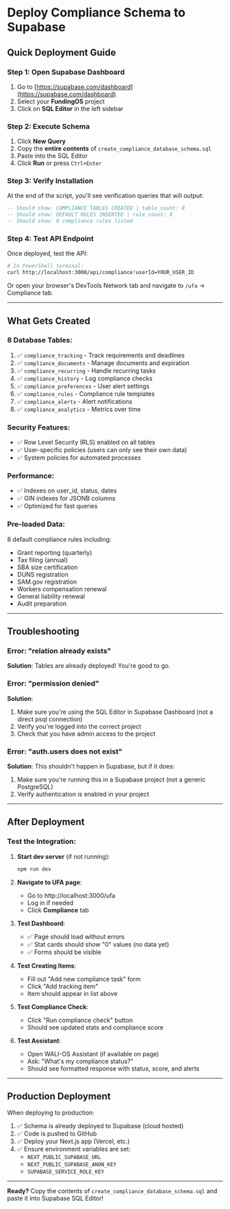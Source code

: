 # Deploy Compliance Schema to Supabase

## Quick Deployment Guide

### Step 1: Open Supabase Dashboard
1. Go to [https://supabase.com/dashboard](https://supabase.com/dashboard)
2. Select your **FundingOS** project
3. Click on **SQL Editor** in the left sidebar

### Step 2: Execute Schema
1. Click **New Query**
2. Copy the **entire contents** of `create_compliance_database_schema.sql`
3. Paste into the SQL Editor
4. Click **Run** or press `Ctrl+Enter`

### Step 3: Verify Installation
At the end of the script, you'll see verification queries that will output:

```sql
-- Should show: COMPLIANCE TABLES CREATED | table_count: 8
-- Should show: DEFAULT RULES INSERTED | rule_count: 8
-- Should show: 8 compliance rules listed
```

### Step 4: Test API Endpoint
Once deployed, test the API:

```bash
# In PowerShell terminal:
curl http://localhost:3000/api/compliance?userId=YOUR_USER_ID
```

Or open your browser's DevTools Network tab and navigate to `/ufa` → Compliance tab.

---

## What Gets Created

### 8 Database Tables:
1. ✅ `compliance_tracking` - Track requirements and deadlines
2. ✅ `compliance_documents` - Manage documents and expiration
3. ✅ `compliance_recurring` - Handle recurring tasks
4. ✅ `compliance_history` - Log compliance checks
5. ✅ `compliance_preferences` - User alert settings
6. ✅ `compliance_rules` - Compliance rule templates
7. ✅ `compliance_alerts` - Alert notifications
8. ✅ `compliance_analytics` - Metrics over time

### Security Features:
- ✅ Row Level Security (RLS) enabled on all tables
- ✅ User-specific policies (users can only see their own data)
- ✅ System policies for automated processes

### Performance:
- ✅ Indexes on user_id, status, dates
- ✅ GIN indexes for JSONB columns
- ✅ Optimized for fast queries

### Pre-loaded Data:
8 default compliance rules including:
- Grant reporting (quarterly)
- Tax filing (annual)
- SBA size certification
- DUNS registration
- SAM.gov registration
- Workers compensation renewal
- General liability renewal
- Audit preparation

---

## Troubleshooting

### Error: "relation already exists"
**Solution**: Tables are already deployed! You're good to go.

### Error: "permission denied"
**Solution**: 
1. Make sure you're using the SQL Editor in Supabase Dashboard (not a direct psql connection)
2. Verify you're logged into the correct project
3. Check that you have admin access to the project

### Error: "auth.users does not exist"
**Solution**: This shouldn't happen in Supabase, but if it does:
1. Make sure you're running this in a Supabase project (not a generic PostgreSQL)
2. Verify authentication is enabled in your project

---

## After Deployment

### Test the Integration:
1. **Start dev server** (if not running):
   ```powershell
   npm run dev
   ```

2. **Navigate to UFA page**:
   - Go to http://localhost:3000/ufa
   - Log in if needed
   - Click **Compliance** tab

3. **Test Dashboard**:
   - ✅ Page should load without errors
   - ✅ Stat cards should show "0" values (no data yet)
   - ✅ Forms should be visible

4. **Test Creating Items**:
   - Fill out "Add new compliance task" form
   - Click "Add tracking item"
   - Item should appear in list above

5. **Test Compliance Check**:
   - Click "Run compliance check" button
   - Should see updated stats and compliance score

6. **Test Assistant**:
   - Open WALI-OS Assistant (if available on page)
   - Ask: "What's my compliance status?"
   - Should see formatted response with status, score, and alerts

---

## Production Deployment

When deploying to production:

1. ✅ Schema is already deployed to Supabase (cloud hosted)
2. ✅ Code is pushed to GitHub
3. ✅ Deploy your Next.js app (Vercel, etc.)
4. ✅ Ensure environment variables are set:
   - `NEXT_PUBLIC_SUPABASE_URL`
   - `NEXT_PUBLIC_SUPABASE_ANON_KEY`
   - `SUPABASE_SERVICE_ROLE_KEY`

---

**Ready?** Copy the contents of `create_compliance_database_schema.sql` and paste it into Supabase SQL Editor!
